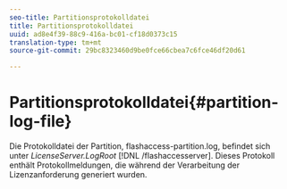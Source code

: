 ```yaml
---
seo-title: Partitionsprotokolldatei
title: Partitionsprotokolldatei
uuid: ad8e4f39-88c9-416a-bc01-cf18d0373c15
translation-type: tm+mt
source-git-commit: 29bc8323460d9be0fce66cbea7c6fce46df20d61

---
```



# Partitionsprotokolldatei{#partition-log-file}

Die Protokolldatei der Partition, flashaccess-partition.log, befindet sich unter *LicenseServer.LogRoot* [!DNL /flashaccesserver]. Dieses Protokoll enthält Protokollmeldungen, die während der Verarbeitung der Lizenzanforderung generiert wurden.
